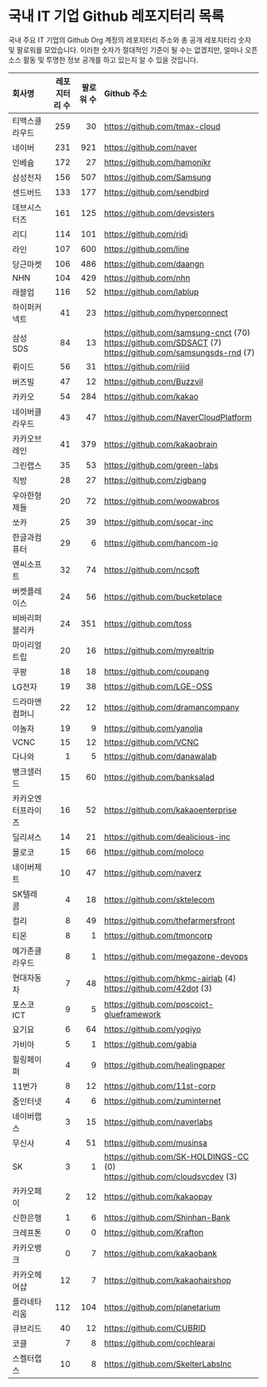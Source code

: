 # 국내 IT 기업 Github 레포지터리 목록
국내 주요 IT 기업의 Github Org 계정의 레포지터리 주소와 총 공개 레포지터리 숫자 및 팔로워를 모았습니다. 이러한 숫자가 절대적인 기준이 될 수는 없겠지만, 얼마나 오픈 소스 활동 및 투명한 정보 공개를 하고 있는지 알 수 있을 것입니다.

<!-- MARKDOWN_TABLE(GITHUB): START -->

| **회사명** | **레포지터리 수** | **팔로워 수** | **Github 주소** |
|:---|---:|---:|:---|
| 티맥스클라우드 | 259 | 30 | https://github.com/tmax-cloud |
| 네이버 | 231 | 921 | https://github.com/naver |
| 인베슘 | 172 | 27 | https://github.com/hamonikr |
| 삼성전자 | 156 | 507 | https://github.com/Samsung |
| 센드버드 | 133 | 177 | https://github.com/sendbird |
| 데브시스터즈 | 161 | 125 | https://github.com/devsisters |
| 리디 | 114 | 101 | https://github.com/ridi |
| 라인 | 107 | 600 | https://github.com/line |
| 당근마켓 | 106 | 486 | https://github.com/daangn |
| NHN | 104 | 429 | https://github.com/nhn |
| 래블업 | 116 | 52 | https://github.com/lablup |
| 하이퍼커넥트 | 41 | 23 | https://github.com/hyperconnect |
| 삼성SDS | 84 | 13 | https://github.com/samsung-cnct (70)<br />https://github.com/SDSACT (7)<br />https://github.com/samsungsds-rnd (7) |
| 뤼이드 | 56 | 31 | https://github.com/riiid |
| 버즈빌 | 47 | 12 | https://github.com/Buzzvil |
| 카카오 | 54 | 284 | https://github.com/kakao |
| 네이버클라우드 | 43 | 47 | https://github.com/NaverCloudPlatform |
| 카카오브레인 | 41 | 379 | https://github.com/kakaobrain |
| 그린랩스 | 35 | 53 | https://github.com/green-labs |
| 직방 | 28 | 27 | https://github.com/zigbang |
| 우아한형제들 | 20 | 72 | https://github.com/woowabros |
| 쏘카 | 25 | 39 | https://github.com/socar-inc |
| 한글과컴퓨터 | 29 | 6 | https://github.com/hancom-io |
| 엔씨소프트 | 32 | 74 | https://github.com/ncsoft |
| 버켓플레이스 | 24 | 56 | https://github.com/bucketplace |
| 비바리퍼블리카 | 24 | 351 | https://github.com/toss |
| 마이리얼트립 | 20 | 16 | https://github.com/myrealtrip |
| 쿠팡 | 18 | 18 | https://github.com/coupang |
| LG전자 | 19 | 38 | https://github.com/LGE-OSS |
| 드라마앤컴퍼니 | 22 | 12 | https://github.com/dramancompany |
| 야놀자 | 19 | 9 | https://github.com/yanolja |
| VCNC | 15 | 12 | https://github.com/VCNC |
| 다나와 | 1 | 5 | https://github.com/danawalab |
| 뱅크샐러드 | 15 | 60 | https://github.com/banksalad |
| 카카오엔터프라이즈 | 16 | 52 | https://github.com/kakaoenterprise |
| 딜리셔스 | 14 | 21 | https://github.com/dealicious-inc |
| 몰로코 | 15 | 66 | https://github.com/moloco |
| 네이버제트 | 10 | 47 | https://github.com/naverz |
| SK텔레콤 | 4 | 18 | https://github.com/sktelecom |
| 컬리 | 8 | 49 | https://github.com/thefarmersfront |
| 티몬 | 8 | 1 | https://github.com/tmoncorp |
| 메가존클라우드 | 8 | 1 | https://github.com/megazone-devops |
| 현대자동차 | 7 | 48 | https://github.com/hkmc-airlab (4)<br />https://github.com/42dot (3) |
| 포스코ICT | 9 | 5 | https://github.com/poscoict-glueframework |
| 요기요 | 6 | 64 | https://github.com/yogiyo |
| 가비아 | 5 | 1 | https://github.com/gabia |
| 힐링페이퍼 | 4 | 9 | https://github.com/healingpaper |
| 11번가 | 8 | 12 | https://github.com/11st-corp |
| 줌인터넷 | 4 | 6 | https://github.com/zuminternet |
| 네이버랩스 | 3 | 15 | https://github.com/naverlabs |
| 무신사 | 4 | 51 | https://github.com/musinsa |
| SK | 3 | 1 | https://github.com/SK-HOLDINGS-CC (0)<br />https://github.com/cloudsvcdev (3) |
| 카카오페이 | 2 | 12 | https://github.com/kakaopay |
| 신한은행 | 1 | 6 | https://github.com/Shinhan-Bank |
| 크레프톤 | 0 | 0 | https://github.com/Krafton |
| 카카오뱅크 | 0 | 7 | https://github.com/kakaobank |
| 카카오헤어샵 | 12 | 7 | https://github.com/kakaohairshop |
| 플라네타리움 | 112 | 104 | https://github.com/planetarium |
| 큐브리드 | 40 | 12 | https://github.com/CUBRID |
| 코클 | 7 | 8 | https://github.com/cochlearai |
| 스켈터랩스 | 10 | 8 | https://github.com/SkelterLabsInc |

<!-- MARKDOWN_TABLE(GITHUB): END -->
